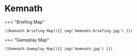 # Kemnath

=== "Briefing Map"

    ![Kemnath Briefing Map]({{ img('Kemnath.briefing.jpg') }})

=== "Gameplay Map"

    ![Kemnath Gameplay Map]({{ img('Kemnath.jpg') }})
